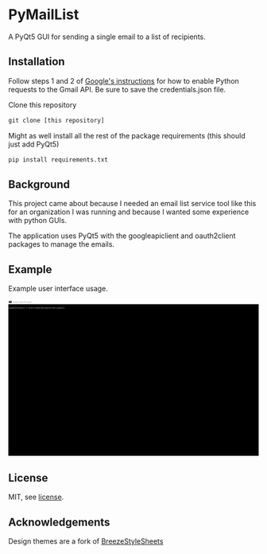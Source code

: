 # PyMailList

A PyQt5 GUI for sending a single email to a list of recipients.



## Installation

Follow steps 1 and 2 of [Google's instructions](https://developers.google.com/gmail/api/quickstart/python) for how to enable Python requests to the Gmail API. Be sure to save the credentials.json file.

Clone this repository

```python
git clone [this repository]
```
    
Might as well install all the rest of the package requirements (this should just add PyQt5)

```python
pip install requirements.txt
```



## Background

This project came about because I needed an email list service tool like this for an organization I was running and because I wanted some experience with python GUIs.

The application uses PyQt5 with the googleapiclient and oauth2client packages to manage the emails.



## Example

Example user interface usage.

![DarkThemeExample](/assets/example.gif)



## License

MIT, see [license](/LICENSE.md).



## Acknowledgements

Design themes are a fork of [BreezeStyleSheets](https://github.com/XLTools/BreezeStyleSheets)